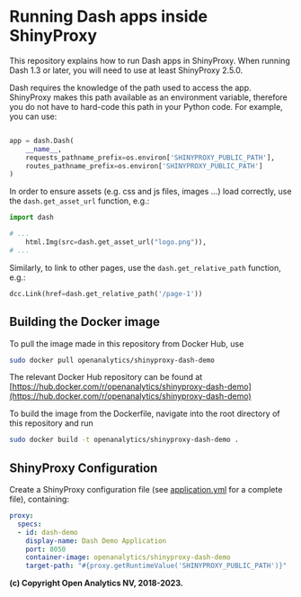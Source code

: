 # Running Dash apps inside ShinyProxy

This repository explains how to run Dash apps in ShinyProxy. When running Dash
1.3 or later, you will need to use at least ShinyProxy 2.5.0.

Dash requires the knowledge of the path used to access the app. ShinyProxy makes
this path available as an environment variable, therefore you do not have to
hard-code this path in your Python code. For example, you can use:

```python

app = dash.Dash(
    __name__,
    requests_pathname_prefix=os.environ['SHINYPROXY_PUBLIC_PATH'],
    routes_pathname_prefix=os.environ['SHINYPROXY_PUBLIC_PATH']
)
```

In order to ensure assets (e.g. css and js files, images ...) load correctly,
use the `dash.get_asset_url` function, e.g.:

```python
import dash

# ...
    html.Img(src=dash.get_asset_url("logo.png")),
# ...
```

Similarly, to link to other pages, use the `dash.get_relative_path` function, e.g.:

```python
dcc.Link(href=dash.get_relative_path('/page-1'))
```

## Building the Docker image

To pull the image made in this repository from Docker Hub, use

```bash
sudo docker pull openanalytics/shinyproxy-dash-demo
```

The relevant Docker Hub repository can be found
at [https://hub.docker.com/r/openanalytics/shinyproxy-dash-demo](https://hub.docker.com/r/openanalytics/shinyproxy-dash-demo)

To build the image from the Dockerfile, navigate into the root directory of this
repository and run

```bash
sudo docker build -t openanalytics/shinyproxy-dash-demo .
```

## ShinyProxy Configuration

Create a ShinyProxy configuration file (see [application.yml](application.yml)
for a complete file), containing:

```yaml
proxy:
  specs:
  - id: dash-demo
    display-name: Dash Demo Application
    port: 8050
    container-image: openanalytics/shinyproxy-dash-demo
    target-path: "#{proxy.getRuntimeValue('SHINYPROXY_PUBLIC_PATH')}"
```

**(c) Copyright Open Analytics NV, 2018-2023.**

